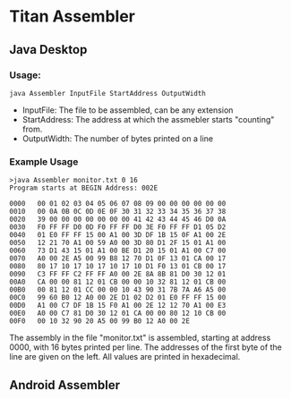 Titan Assembler
==============
Java Desktop
------------
### Usage:
    java Assembler InputFile StartAddress OutputWidth
* InputFile: The file to be assembled, can be any extension
* StartAddress: The address at which the assmebler starts "counting" from.
* OutputWidth: The number of bytes printed on a line

### Example Usage
    >java Assembler monitor.txt 0 16
    Program starts at BEGIN Address: 002E
    
    0000   00 01 02 03 04 05 06 07 08 09 00 00 00 00 00 00
    0010   00 0A 0B 0C 0D 0E 0F 30 31 32 33 34 35 36 37 38
    0020   39 00 00 00 00 00 00 00 41 42 43 44 45 46 D0 0A
    0030   F0 FF FF D0 0D F0 FF FF D0 3E F0 FF FF D1 05 D2
    0040   01 E0 FF FF 15 00 A1 00 3D DF 1B 15 0F A1 00 2E
    0050   12 21 70 A1 00 59 A0 00 3D 80 D1 2F 15 01 A1 00
    0060   73 D1 43 15 01 A1 00 BE D1 20 15 01 A1 00 C7 00
    0070   A0 00 2E A5 00 99 B8 12 70 D1 0F 13 01 CA 00 17
    0080   80 17 10 17 10 17 10 17 10 D1 F0 13 01 CB 00 17
    0090   C3 FF FF C2 FF FF A0 00 2E 8A 8B 81 D0 30 12 01
    00A0   CA 00 00 81 12 01 CB 00 00 10 32 81 12 01 CB 00
    00B0   00 81 12 01 CC 00 00 10 43 90 31 7B 7A A6 A5 00
    00C0   99 60 B0 12 A0 00 2E D1 02 D2 01 E0 FF FF 15 00
    00D0   A1 00 C7 DF 1B 15 F0 A1 00 2E 12 12 70 A1 00 E3
    00E0   A0 00 C7 81 D0 30 12 01 CA 00 00 80 12 10 CB 00
    00F0   00 10 32 90 20 A5 00 99 B0 12 A0 00 2E
The assembly in the file "monitor.txt" is assembled, starting at address 0000, with 16 bytes printed per line.
The addresses of the first byte of the line are given on the left.
All values are printed in hexadecimal.

Android Assembler
-----------------